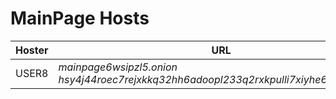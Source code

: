 # MainPage Hosts

| Hoster | URL                                                          | Version | Status             |
| ------ | ------------------------------------------------------------ | ------- | ------------------ |
| USER8  | *mainpage6wsipzl5.onion*<br />*hsy4j44roec7rejxkkq32hh6adoopl233q2rxkpulli7xiyhe6if4tqd.onion* | pre:v1  | :heavy_check_mark: |
